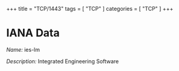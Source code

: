 +++
title = "TCP/1443"
tags = [ "TCP" ]
categories = [ "TCP" ]
+++

# IANA Data

_Name:_ ies-lm

_Description:_ Integrated Engineering Software

